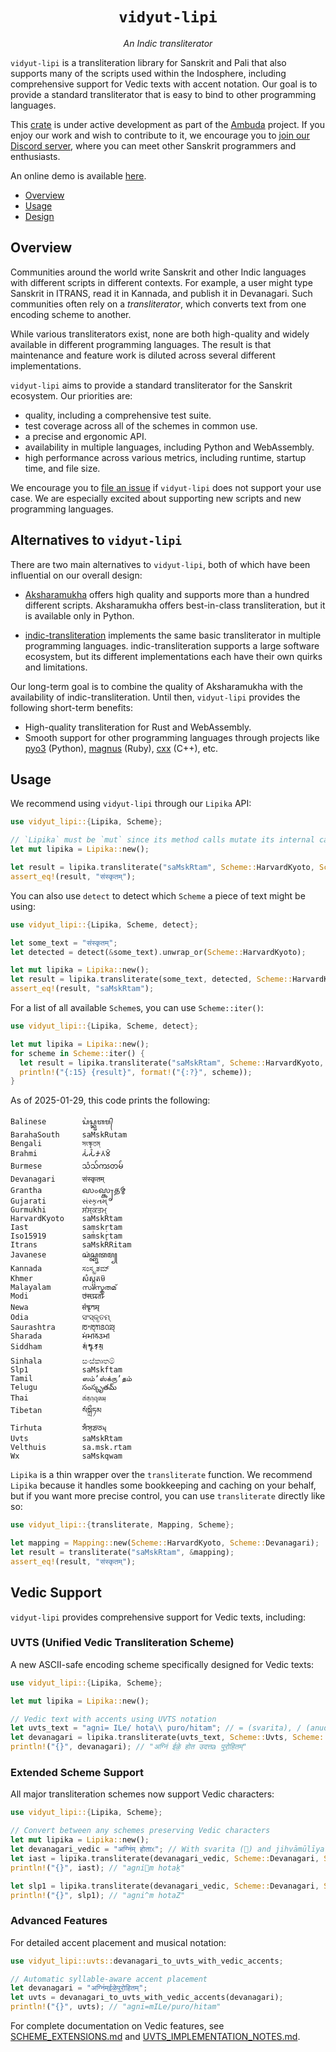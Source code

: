 <div align="center">
<h1><code>vidyut-lipi</code></h1>
<p><i>An Indic transliterator</i></p>
</div>

`vidyut-lipi` is a transliteration library for Sanskrit and Pali that also
supports many of the scripts used within the Indosphere, including comprehensive
support for Vedic texts with accent notation. Our goal is to provide
a standard transliterator that is easy to bind to other programming languages.

This [crate][crate] is under active development as part of the [Ambuda][ambuda]
project. If you enjoy our work and wish to contribute to it, we encourage you
to [join our Discord server][discord], where you can meet other Sanskrit
programmers and enthusiasts.

An online demo is available [here][demo].

[crate]: https://doc.rust-lang.org/book/ch07-01-packages-and-crates.html
[ambuda]: https://ambuda.org
[discord]: https://discord.gg/7rGdTyWY7Z
[demo]: https://ambuda-org.github.io/vidyut-lipi/

- [Overview](#overview)
- [Usage](#usage)
- [Design](#design)


Overview
--------

Communities around the world write Sanskrit and other Indic languages with
different scripts in different contexts. For example, a user might type
Sanskrit in ITRANS, read it in Kannada, and publish it in Devanagari. Such
communities often rely on a *transliterator*, which converts text from one
encoding scheme to another.

While various transliterators exist, none are both high-quality and widely
available in different programming languages. The result is that maintenance
and feature work is diluted across several different implementations.

`vidyut-lipi` aims to provide a standard transliterator for the Sanskrit
ecosystem. Our priorities are:

- quality, including a comprehensive test suite.
- test coverage across all of the schemes in common use.
- a precise and ergonomic API.
- availability in multiple languages, including Python and WebAssembly.
- high performance across various metrics, including runtime, startup time, and
  file size.

We encourage you to [file an issue][issue] if `vidyut-lipi` does not support
your use case. We are especially excited about supporting new scripts and new
programming languages.

[issue]: https://github.com/ambuda-org/vidyut/issues


Alternatives to `vidyut-lipi`
-----------------------------

There are two main alternatives to `vidyut-lipi`, both of which have been
influential on our overall design:

- [Aksharamukha][am] offers high quality and supports more than a hundred
  different scripts. Aksharamukha offers best-in-class transliteration, but it
  is available only in Python.

- [indic-transliteration][it] implements the same basic transliterator in
  multiple programming languages. indic-transliteration supports a large
  software ecosystem, but its different implementations each have their own
  quirks and limitations.

[am]: https://github.com/virtualvinodh/aksharamukha/
[it]: https://github.com/indic-transliteration

Our long-term goal is to combine the quality of Aksharamukha with the
availability of indic-transliteration. Until then, `vidyut-lipi` provides the
following short-term benefits:

- High-quality transliteration for Rust and WebAssembly.
- Smooth support for other programming languages through projects like
  [pyo3][pyo3] (Python), [magnus][magnus] (Ruby), [cxx][cxx] (C++), etc.

[pyo3]: https://pyo3.rs/v0.20.2/
[magnus]: https://github.com/matsadler/magnus
[cxx]: https://cxx.rs/


Usage
-----

We recommend using `vidyut-lipi` through our `Lipika` API:

```rust
use vidyut_lipi::{Lipika, Scheme};

// `Lipika` must be `mut` since its method calls mutate its internal cache.
let mut lipika = Lipika::new();

let result = lipika.transliterate("saMskRtam", Scheme::HarvardKyoto, Scheme::Devanagari);
assert_eq!(result, "संस्कृतम्");
```

You can also use `detect` to detect which `Scheme` a piece of text might be using:

```rust
use vidyut_lipi::{Lipika, Scheme, detect};

let some_text = "संस्कृतम्";
let detected = detect(&some_text).unwrap_or(Scheme::HarvardKyoto);

let mut lipika = Lipika::new();
let result = lipika.transliterate(some_text, detected, Scheme::HarvardKyoto);
assert_eq!(result, "saMskRtam");
```

For a list of all available `Scheme`s, you can use `Scheme::iter()`:

```rust
use vidyut_lipi::{Lipika, Scheme, detect};

let mut lipika = Lipika::new();
for scheme in Scheme::iter() {
  let result = lipika.transliterate("saMskRtam", Scheme::HarvardKyoto, *scheme);
  println!("{:15} {result}", format!("{:?}", scheme));
}
```

As of 2025-01-29, this code prints the following:

```text
Balinese        ᬲᬂᬲ᭄ᬓᬺᬢᬫ᭄
BarahaSouth     saMskRutam
Bengali         সংস্কৃতম্
Brahmi          𑀲𑀁𑀲𑁆𑀓𑀾𑀢𑀫𑁆
Burmese         သံသ်ကၖတမ်
Devanagari      संस्कृतम्
Grantha         𑌸𑌂𑌸𑍍𑌕𑍃𑌤𑌮𑍍
Gujarati        સંસ્કૃતમ્
Gurmukhi        ਸਂਸ੍ਕਤਮ੍
HarvardKyoto    saMskRtam
Iast            saṃskṛtam
Iso15919        saṁskr̥tam
Itrans          saMskRRitam
Javanese        ꦱꦁꦱ꧀ꦏꦽꦠꦩ꧀
Kannada         ಸಂಸ್ಕೃತಮ್
Khmer           សំស្ក្ឫតម៑
Malayalam       സംസ്കൃതമ്
Modi            𑘭𑘽𑘭𑘿𑘎𑘵𑘝𑘦𑘿
Newa            𑐳𑑄𑐳𑑂𑐎𑐺𑐟𑐩𑑂
Odia            ସଂସ୍କୃତମ୍
Saurashtra      ꢱꢀꢱ꣄ꢒꢺꢡꢪ꣄
Sharada         𑆱𑆁𑆱𑇀𑆑𑆸𑆠𑆩𑇀
Siddham         𑖭𑖽𑖭𑖿𑖎𑖴𑖝𑖦𑖿
Sinhala         සංස්කෘතම්
Slp1            saMskftam
Tamil           ஸம்ʼஸ்க்ருʼதம்
Telugu          సంస్కృతమ్
Thai            สํสฺกฺฤตมฺ
Tibetan         སཾསྐྲྀཏམ
Tirhuta         𑒮𑓀𑒮𑓂𑒏𑒵𑒞𑒧𑓂
Uvts            saMskRtam
Velthuis        sa.msk.rtam
Wx              saMskqwam
```

`Lipika` is a thin wrapper over the `transliterate` function. We recommend
`Lipika` because it handles some bookkeeping and caching on your behalf, but if
you want more precise control, you can use `transliterate` directly like so:

```rust
use vidyut_lipi::{transliterate, Mapping, Scheme};

let mapping = Mapping::new(Scheme::HarvardKyoto, Scheme::Devanagari);
let result = transliterate("saMskRtam", &mapping);
assert_eq!(result, "संस्कृतम्");
```

## Vedic Support

`vidyut-lipi` provides comprehensive support for Vedic texts, including:

### UVTS (Unified Vedic Transliteration Scheme)
A new ASCII-safe encoding scheme specifically designed for Vedic texts:

```rust
use vidyut_lipi::{Lipika, Scheme};

let mut lipika = Lipika::new();

// Vedic text with accents using UVTS notation
let uvts_text = "agni= ILe/ hota\\ puro/hitam"; // = (svarita), / (anudātta), \ (udātta)
let devanagari = lipika.transliterate(uvts_text, Scheme::Uvts, Scheme::Devanagari);
println!("{}", devanagari); // "अग्नि॑ ईळे॒ होत उदत्तa पुरो॒हितम्"
```

### Extended Scheme Support
All major transliteration schemes now support Vedic characters:

```rust
use vidyut_lipi::{Lipika, Scheme};

// Convert between any schemes preserving Vedic characters
let mut lipika = Lipika::new();
let devanagari_vedic = "अग्नि॑म् होताᳵ"; // With svarita (॑) and jihvāmūlīya (ᳵ)
let iast = lipika.transliterate(devanagari_vedic, Scheme::Devanagari, Scheme::Iast);
println!("{}", iast); // "agni॑m hotaḵ"

let slp1 = lipika.transliterate(devanagari_vedic, Scheme::Devanagari, Scheme::Slp1);
println!("{}", slp1); // "agni^m hotaZ"
```

### Advanced Features
For detailed accent placement and musical notation:

```rust
use vidyut_lipi::uvts::devanagari_to_uvts_with_vedic_accents;

// Automatic syllable-aware accent placement
let devanagari = "अग्नि॑म्ईळे॒पुरो॒हितम्";
let uvts = devanagari_to_uvts_with_vedic_accents(devanagari);
println!("{}", uvts); // "agni=mILe/puro/hitam"
```

For complete documentation on Vedic features, see [SCHEME_EXTENSIONS.md](SCHEME_EXTENSIONS.md) and [UVTS_IMPLEMENTATION_NOTES.md](UVTS_IMPLEMENTATION_NOTES.md).
